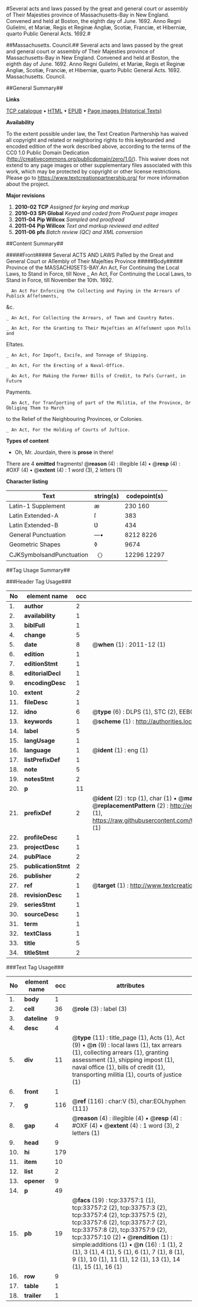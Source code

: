 #Several acts and laws passed by the great and general court or assembly of Their Majesties province of Massachusetts-Bay in New England. Convened and held at Boston, the eighth day of June. 1692. Anno Regni Gulielmi, et Mariæ, Regis et Reginæ Angliæ, Scotiæ, Franciæ, et Hiberniæ, quarto Public General Acts. 1692.#

##Massachusetts. Council.##
Several acts and laws passed by the great and general court or assembly of Their Majesties province of Massachusetts-Bay in New England. Convened and held at Boston, the eighth day of June. 1692. Anno Regni Gulielmi, et Mariæ, Regis et Reginæ Angliæ, Scotiæ, Franciæ, et Hiberniæ, quarto
Public General Acts. 1692.
Massachusetts. Council.

##General Summary##

**Links**

[TCP catalogue](http://www.ota.ox.ac.uk/tcp/)  • 
[HTML](http://tei.it.ox.ac.uk/tcp/Texts-HTML/free/A50/A50071.html)  • 
[EPUB](http://tei.it.ox.ac.uk/tcp/Texts-EPUB/free/A50/A50071.epub) • 
[Page images (Historical Texts)](https://historicaltexts.jisc.ac.uk/eebo-99829320e)

**Availability**

To the extent possible under law, the Text Creation Partnership has waived all copyright and related or neighboring rights to this keyboarded and encoded edition of the work described above, according to the terms of the CC0 1.0 Public Domain Dedication (http://creativecommons.org/publicdomain/zero/1.0/). This waiver does not extend to any page images or other supplementary files associated with this work, which may be protected by copyright or other license restrictions. Please go to https://www.textcreationpartnership.org/ for more information about the project.

**Major revisions**

1. __2010-02__ __TCP__ *Assigned for keying and markup*
1. __2010-03__ __SPi Global__ *Keyed and coded from ProQuest page images*
1. __2011-04__ __Pip Willcox__ *Sampled and proofread*
1. __2011-04__ __Pip Willcox__ *Text and markup reviewed and edited*
1. __2011-06__ __pfs__ *Batch review (QC) and XML conversion*

##Content Summary##

#####Front#####
Several ACTS AND LAWS Paſſed by the Great and General Court or Aſſembly of Their
Majeſties Province 
#####Body#####
Province of the MASSACHƲSETS-BAY.An Act, For Continuing the Local Laws, to Stand in Force, till Nove
    _ An Act, For Continuing the Local Laws, to Stand in Force, till November the 10th.
1692.

    _ An Act For Enforcing the Collecting and Paying in the Arrears of Publick Aſſeſsments,
&c.

    _ An Act, For Collecting the Arrears, of Town and Country Rates.

    _ An Act, For the Granting to Their Majeſties an Aſſeſsment upon Polls and
Eſtates.

    _ An Act, For Impoſt, Exciſe, and Tonnage of Shipping.

    _ An Act, For the Erecting of a Naval-Office.

    _ An Act, For Making the Former Bills of Credit, to Paſs Currant, in Future
Payments.

    _ An Act, For Tranſporting of part of the Militia, of the Province, Or Obliging Them to March
to the Relief of the Neighbouring Provinces, or Colonies.

    _ An Act, For the Holding of Courts of Juſtice.

**Types of content**

  * Oh, Mr. Jourdain, there is **prose** in there!

There are 4 **omitted** fragments! 
 @__reason__ (4) : illegible (4)  •  @__resp__ (4) : #OXF (4)  •  @__extent__ (4) : 1 word (3), 2 letters (1)

**Character listing**


|Text|string(s)|codepoint(s)|
|---|---|---|
|Latin-1 Supplement|æ |230 160|
|Latin Extended-A|ſ|383|
|Latin Extended-B|Ʋ|434|
|General Punctuation|—•|8212 8226|
|Geometric Shapes|◊|9674|
|CJKSymbolsandPunctuation|〈〉|12296 12297|

##Tag Usage Summary##

###Header Tag Usage###

|No|element name|occ|attributes|
|---|---|---|---|
|1.|__author__|2||
|2.|__availability__|1||
|3.|__biblFull__|1||
|4.|__change__|5||
|5.|__date__|8| @__when__ (1) : 2011-12 (1)|
|6.|__edition__|1||
|7.|__editionStmt__|1||
|8.|__editorialDecl__|1||
|9.|__encodingDesc__|1||
|10.|__extent__|2||
|11.|__fileDesc__|1||
|12.|__idno__|6| @__type__ (6) : DLPS (1), STC (2), EEBO-CITATION (1), PROQUEST (1), VID (1)|
|13.|__keywords__|1| @__scheme__ (1) : http://authorities.loc.gov/ (1)|
|14.|__label__|5||
|15.|__langUsage__|1||
|16.|__language__|1| @__ident__ (1) : eng (1)|
|17.|__listPrefixDef__|1||
|18.|__note__|5||
|19.|__notesStmt__|2||
|20.|__p__|11||
|21.|__prefixDef__|2| @__ident__ (2) : tcp (1), char (1)  •  @__matchPattern__ (2) : ([0-9\-]+):([0-9IVX]+) (1), (.+) (1)  •  @__replacementPattern__ (2) : http://eebo.chadwyck.com/downloadtiff?vid=$1&page=$2 (1), https://raw.githubusercontent.com/textcreationpartnership/Texts/master/tcpchars.xml#$1 (1)|
|22.|__profileDesc__|1||
|23.|__projectDesc__|1||
|24.|__pubPlace__|2||
|25.|__publicationStmt__|2||
|26.|__publisher__|2||
|27.|__ref__|1| @__target__ (1) : http://www.textcreationpartnership.org/docs/. (1)|
|28.|__revisionDesc__|1||
|29.|__seriesStmt__|1||
|30.|__sourceDesc__|1||
|31.|__term__|1||
|32.|__textClass__|1||
|33.|__title__|5||
|34.|__titleStmt__|2||


###Text Tag Usage###

|No|element name|occ|attributes|
|---|---|---|---|
|1.|__body__|1||
|2.|__cell__|36| @__role__ (3) : label (3)|
|3.|__dateline__|9||
|4.|__desc__|4||
|5.|__div__|11| @__type__ (11) : title_page (1), Acts (1), Act (9)  •  @__n__ (9) : local laws (1), tax arrears (1), collecting arrears (1), granting assessment (1), shipping impost (1), naval office (1), bills of credit (1), transporting militia (1), courts of justice (1)|
|6.|__front__|1||
|7.|__g__|116| @__ref__ (116) : char:V (5), char:EOLhyphen (111)|
|8.|__gap__|4| @__reason__ (4) : illegible (4)  •  @__resp__ (4) : #OXF (4)  •  @__extent__ (4) : 1 word (3), 2 letters (1)|
|9.|__head__|9||
|10.|__hi__|179||
|11.|__item__|10||
|12.|__list__|2||
|13.|__opener__|9||
|14.|__p__|49||
|15.|__pb__|19| @__facs__ (19) : tcp:33757:1 (1), tcp:33757:2 (2), tcp:33757:3 (2), tcp:33757:4 (2), tcp:33757:5 (2), tcp:33757:6 (2), tcp:33757:7 (2), tcp:33757:8 (2), tcp:33757:9 (2), tcp:33757:10 (2)  •  @__rendition__ (1) : simple:additions (1)  •  @__n__ (16) : 1 (1), 2 (1), 3 (1), 4 (1), 5 (1), 6 (1), 7 (1), 8 (1), 9 (1), 10 (1), 11 (1), 12 (1), 13 (1), 14 (1), 15 (1), 16 (1)|
|16.|__row__|9||
|17.|__table__|1||
|18.|__trailer__|1||
